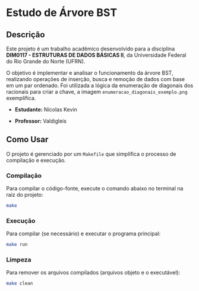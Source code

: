 # Estudo de Árvore BST

## Descrição

Este projeto é um trabalho acadêmico desenvolvido para a disciplina **DIM0117 - ESTRUTURAS DE DADOS BÁSICAS II**, da Universidade Federal do Rio Grande do Norte (UFRN).

O objetivo é implementar e analisar o funcionamento da árvore BST, realizando operações de inserção, busca e remoção de dados com base em um par ordenado. Foi utilizada a lógica da enumeração de diagonais dos racionais para criar a chave, a imagem ``` enumeracao_diagonais_exemplo.png ``` exemplifica.

  - **Estudante:** Nícolas Kevin

  - **Professor:** Valdigleis

## Como Usar

O projeto é gerenciado por um `Makefile` que simplifica o processo de compilação e execução.

### Compilação

Para compilar o código-fonte, execute o comando abaixo no terminal na raiz do projeto:

```bash
make
```

### Execução

Para compilar (se necessário) e executar o programa principal:

```bash
make run
```

### Limpeza

Para remover os arquivos compilados (arquivos objeto e o executável):

```bash
make clean
```
